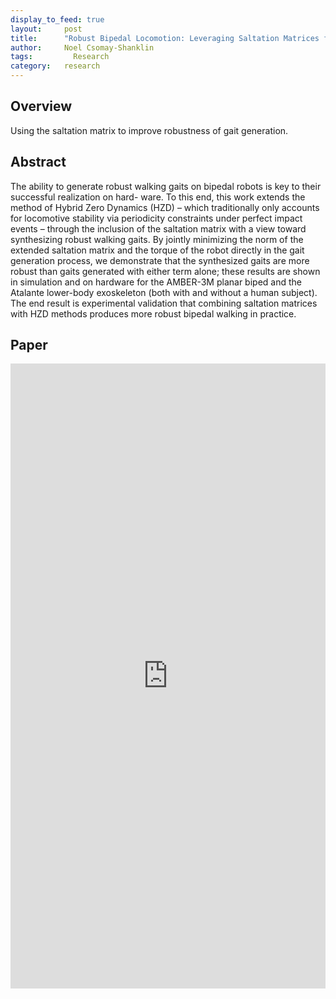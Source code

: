 ```yaml
---
display_to_feed: true
layout:     post
title:      "Robust Bipedal Locomotion: Leveraging Saltation Matrices for Gait Optimization"
author:     Noel Csomay-Shanklin
tags: 		  Research
category:   research
---
```


## Overview
Using the saltation matrix to improve robustness of gait generation.

## Abstract
The ability to generate robust walking gaits on
bipedal robots is key to their successful realization on hard-
ware. To this end, this work extends the method of Hybrid
Zero Dynamics (HZD) – which traditionally only accounts for
locomotive stability via periodicity constraints under perfect
impact events – through the inclusion of the saltation matrix
with a view toward synthesizing robust walking gaits. By jointly
minimizing the norm of the extended saltation matrix and the
torque of the robot directly in the gait generation process, we
demonstrate that the synthesized gaits are more robust than
gaits generated with either term alone; these results are shown
in simulation and on hardware for the AMBER-3M planar
biped and the Atalante lower-body exoskeleton (both with and
without a human subject). The end result is experimental
validation that combining saltation matrices with HZD methods
produces more robust bipedal walking in practice.

## Paper
<iframe style="width:100%" height="1000px" src="https://noelc-s.github.io/website/papers/Saltation.pdf" frameborder="0" allowfullscreen></iframe>
